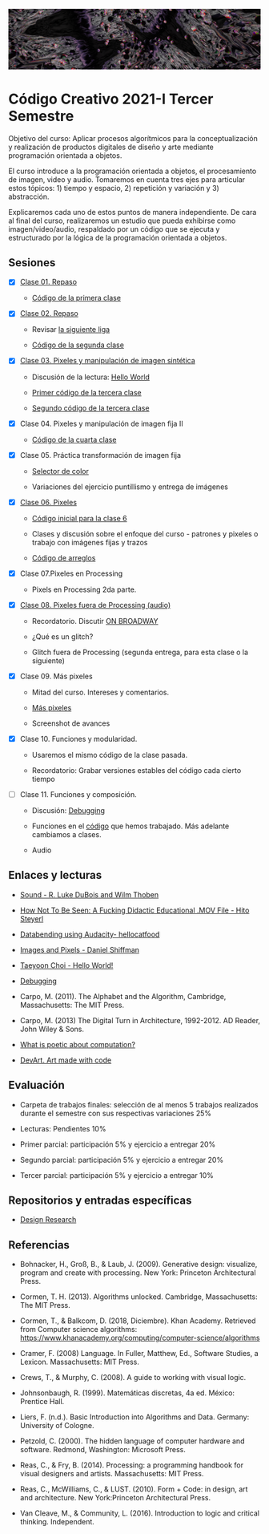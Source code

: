 ![portada](https://github.com/EmilioOcelotl/centro2021-I-3/blob/master/img/malandrone222.png)

# Código Creativo 2021-I Tercer Semestre

Objetivo del curso: Aplicar procesos algorítmicos para la conceptualización y realización de productos digitales de diseño y arte mediante programación orientada a objetos.

El curso introduce a la programación orientada a objetos, el procesamiento de imagen, video y audio. Tomaremos en cuenta tres ejes para articular estos tópicos: 1) tiempo y espacio, 2) repetición y variación y 3) abstracción. 

Explicaremos cada uno de estos puntos de manera independiente. De cara al final del curso, realizaremos un estudio que pueda exhibirse como imagen/video/audio, respaldado por un código que se ejecuta y estructurado por la lógica de la programación orientada a objetos. 

## Sesiones

- [x] [Clase 01. Repaso](https://github.com/EmilioOcelotl/centro2021-I-3/tree/master/clase01/README.md)

  - [Código de la primera clase](https://gist.github.com/EmilioOcelotl/36c77d46144d281170964336b70188cf) 

- [x] [Clase 02. Repaso](https://github.com/EmilioOcelotl/centro2021-I-3/tree/master/clase02/README.md)

  - Revisar [la siguiente liga](https://hubs.mozilla.com/gjt3Ya4/the-dome-uxr-zone)
  
  - [Código de la segunda clase](https://gist.github.com/EmilioOcelotl/e45d7ba3285889f798ab7820e4b0808a)

- [x] [Clase 03. Pixeles y manipulación de imagen sintética](https://github.com/EmilioOcelotl/centro2021-I-3/tree/master/clase03/README.md)

  - Discusión de la lectura: [Hello World](http://avant.org/project/hello-world/)

  - [Primer código de la tercera clase](https://gist.github.com/EmilioOcelotl/c8e2ffcd12107ef990a2f2f4d58de57e) 

  - [Segundo código de la tercera clase](https://gist.github.com/EmilioOcelotl/1bef74d8e4a84fb5ad9ae45b1f4c685c)

- [x] Clase 04. Pixeles y manipulación de imagen fija II

  - [Código de la cuarta clase](https://gist.github.com/EmilioOcelotl/b6990accb04cf41090c6807ec86103f1)

- [x] Clase 05. Práctica transformación de imagen fija

  - [Selector de color](https://gist.github.com/EmilioOcelotl/ba87c6e50a28c84611dfa70450a809cd) 

  - Variaciones del ejercicio puntillismo y entrega de imágenes

- [x] [Clase 06. Pixeles](https://github.com/EmilioOcelotl/centro2021-I-3/tree/master/clase06/README.md)

  - [Código inicial para la clase 6](https://gist.github.com/EmilioOcelotl/512b9cf603276fb1c0b491a825e79a02) 

  - Clases y discusión sobre el enfoque del curso - patrones y pixeles o trabajo con imágenes fijas y trazos

  - [Código de arreglos](https://gist.github.com/EmilioOcelotl/590c09da43bd9986453e9796ad646a3c)

- [x] Clase 07.Pixeles en Processing

  - Pixels en Processing 2da parte.

- [x] [Clase 08. Pixeles fuera de Processing (audio)](https://github.com/EmilioOcelotl/centro2021-I-3/tree/master/clase07/README.md)

  - Recordatorio. Discutir [ON BROADWAY](http://www.on-broadway.nyc/)

  - ¿Qué es un glitch?	

  - Glitch fuera de Processing (segunda entrega, para esta clase o la siguiente)

- [x] Clase 09. Más pixeles

  - Mitad del curso. Intereses y comentarios. 

  - [Más pixeles](https://gist.github.com/EmilioOcelotl/64d1e404fbd2a12459c9d50654667723)
  
  - Screenshot de avances

- [x] Clase 10. Funciones y modularidad.

  - Usaremos el mismo código de la clase pasada.

  - Recordatorio: Grabar versiones estables del código cada cierto tiempo

- [ ] Clase 11. Funciones y composición.

  - Discusión: [Debugging](https://p5js.org/learn/debugging.html) 

  - Funciones en el [código](https://gist.github.com/EmilioOcelotl/48f9e6661f951dd17a1022e732933cf1) que hemos trabajado. Más adelante cambiamos a clases. 

  - Audio 

<!--

- [ ] [Clase 04. Programación Orientada a Objetos](https://github.com/EmilioOcelotl/centro2021-I-3/tree/master/clase04/README.md)

- [ ] [Clase 05. Práctica de programación orientada a objetos](https://github.com/EmilioOcelotl/centro2021-I-3/tree/master/clase06/README.md)

- Clase 06. Matrices y vectores

- Clase 07. Matrices y vectores

- Clase 08. Práctica matrices y vectores

- Clase 09. Manipulación de imagen fija

- Clase 10. Práctica de manipulación de imagen fija

- Clase 11. Trigonometría I

- Clase 12. Trigonometría II

- Clase 13. Práctica trigonometría

- Clase 14. Ruido

- Clase 15. Sonido

- Clase 16. Análisis de audio

-->

<!---

- [ ] [Clase 06](https://github.com/EmilioOcelotl/centro2021-I-3/tree/master/clase06/README.md)

- [ ] [Clase 07](https://github.com/EmilioOcelotl/centro2021-I-3/tree/master/clase07/README.md)

- [ ] [Clase 08](https://github.com/EmilioOcelotl/centro2021-I-3/tree/master/clase08/README.md)

- [ ] [Clase 09](https://github.com/EmilioOcelotl/centro2021-I-3/tree/master/clase09/README.md)

- [ ] [Clase 10](https://github.com/EmilioOcelotl/centro2021-I-3/tree/master/clase10/README.md) 

- [ ] Clase 11.- Práctica de Imagen

- [ ] Clase 12.- Práctica de Imagen II

- [ ] [Clase 13](https://github.com/EmilioOcelotl/centro2021-I-3/tree/master/clase13/README.md)

- [ ] [Clase 14](https://github.com/EmilioOcelotl/centro2021-I-3/tree/master/clase14/README.md)

- [ ] [Clase 15](https://github.com/EmilioOcelotl/centro2021-I-3/tree/master/clase15/README.md)

- [ ] [Clase 16](https://github.com/EmilioOcelotl/centro2021-I-3/tree/master/clase16/README.md)

--->

## Enlaces y lecturas

- [Sound - R. Luke DuBois and Wilm Thoben](https://processing.org/tutorials/sound/)  

- [How Not To Be Seen: A Fucking Didactic Educational .MOV File - Hito Steyerl](https://www.youtube.com/watch?v=LE3RlrVEyuo&t=431s)

- [Databending using Audacity- hellocatfood](https://www.hellocatfood.com/databending-using-audacity/)

- [Images and Pixels - Daniel Shiffman](https://www.processing.org/tutorials/pixels/)

- [Taeyoon Choi - Hello World!](http://avant.org/project/hello-world/)

- [Debugging](https://p5js.org/learn/debugging.html) 

- Carpo, M. (2011). The Alphabet and the Algorithm, Cambridge, Massachusetts: The MIT Press.

- Carpo, M. (2013) The Digital Turn in Architecture, 1992-2012. AD Reader, John Wiley & Sons. 

- [What is poetic about computation?](https://poeticcomputation.info/chapters/ch.1/)

- [DevArt. Art made with code](https://devart.withgoogle.com/)

## Evaluación 

- Carpeta de trabajos finales: selección de al menos 5 trabajos realizados durante el semestre con sus respectivas variaciones 25%

- Lecturas: Pendientes 10%

- Primer parcial: participación 5% y ejercicio a entregar 20% 

- Segundo parcial: participación 5% y ejercicio a entregar 20% 

- Tercer parcial: participación 5% y ejercicio a entregar 10% 

## Repositorios y entradas específicas

- [Design Research](https://monoskop.org/Design_research)

## Referencias 

- Bohnacker, H., Groß, B., & Laub, J. (2009). Generative design: visualize, program and create with processing. New York: Princeton Architectural Press.

- Cormen, T. H. (2013). Algorithms unlocked. Cambridge, Massachusetts: The MIT Press.

- Cormen, T., & Balkcom, D. (2018, Diciembre). Khan Academy. Retrieved from Computer science algorithms: https://www.khanacademy.org/computing/computer-science/algorithms

- Cramer, F. (2008) Language. In Fuller, Matthew, Ed., Software Studies, a Lexicon. Massachusetts: MIT Press. 

- Crews, T., & Murphy, C. (2008). A guide to working with visual logic.

- Johnsonbaugh, R. (1999). Matemáticas discretas, 4a ed. México: Prentice Hall.

- Liers, F. (n.d.). Basic Introduction into Algorithms and Data. Germany: University of Cologne.

- Petzold, C. (2000). The hidden language of computer hardware and software. Redmond, Washington: Microsoft Press.

- Reas, C., & Fry, B. (2014). Processing: a programming handbook for visual designers and artists. Massachusetts: MIT Press.

- Reas, C., McWilliams, C., & LUST. (2010). Form + Code: in design, art and architecture. New York:Princeton Architectural Press.

- Van Cleave, M., & Community, L. (2016). Introduction to logic and critical thinking. Independent.
